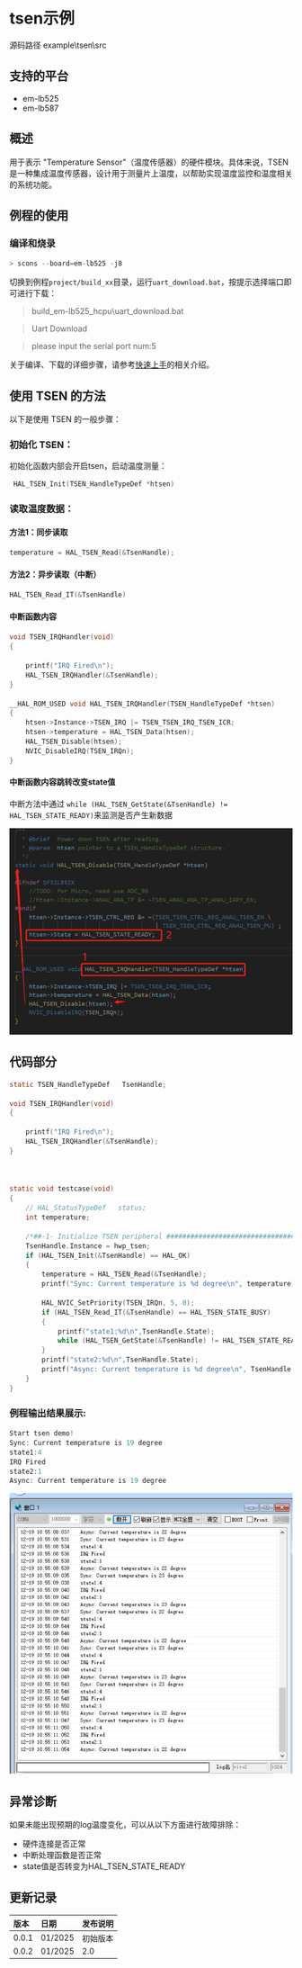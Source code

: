 # tsen示例
源码路径 example\tsen\src
## 支持的平台
* em-lb525
* em-lb587

## 概述
用于表示 "Temperature Sensor"（温度传感器）的硬件模块。具体来说，TSEN 是一种集成温度传感器，设计用于测量片上温度，以帮助实现温度监控和温度相关的系统功能。

## 例程的使用
### 编译和烧录
```c
> scons --board=em-lb525 -j8
```
切换到例程`project/build_xx`目录，运行`uart_download.bat`，按提示选择端口即可进行下载：

> build_em-lb525_hcpu\uart_download.bat

>Uart Download

>please input the serial port num:5

关于编译、下载的详细步骤，请参考[快速上手](/sdk/get-started-gcc)的相关介绍。
## 使用 TSEN 的方法
以下是使用 TSEN 的一般步骤：

### 初始化 TSEN：
初始化函数内部会开启tsen，启动温度测量：
```c
 HAL_TSEN_Init(TSEN_HandleTypeDef *htsen)
```
### 读取温度数据：
#### 方法1：同步读取
```c
temperature = HAL_TSEN_Read(&TsenHandle);
```

#### 方法2：异步读取（中断）
```c
HAL_TSEN_Read_IT(&TsenHandle)
```
#### 中断函数内容
```c
void TSEN_IRQHandler(void)
{

    printf("IRQ Fired\n");
    HAL_TSEN_IRQHandler(&TsenHandle);
}

__HAL_ROM_USED void HAL_TSEN_IRQHandler(TSEN_HandleTypeDef *htsen)
{
    htsen->Instance->TSEN_IRQ |= TSEN_TSEN_IRQ_TSEN_ICR;
    htsen->temperature = HAL_TSEN_Data(htsen);
    HAL_TSEN_Disable(htsen);
    NVIC_DisableIRQ(TSEN_IRQn);
}
```
#### 中断函数内容跳转改变state值
中断方法中通过 `while (HAL_TSEN_GetState(&TsenHandle) != HAL_TSEN_STATE_READY)`来监测是否产生新数据

![state_change](./assets/state_change.png)



## 代码部分
```c
static TSEN_HandleTypeDef   TsenHandle;

void TSEN_IRQHandler(void)
{

    printf("IRQ Fired\n");
    HAL_TSEN_IRQHandler(&TsenHandle);
}



static void testcase(void)
{
    // HAL_StatusTypeDef   status;
    int temperature;

    /*##-1- Initialize TSEN peripheral #######################################*/
    TsenHandle.Instance = hwp_tsen;
    if (HAL_TSEN_Init(&TsenHandle) == HAL_OK)
    {
        temperature = HAL_TSEN_Read(&TsenHandle);                                   /* Read synchronized*/
        printf("Sync: Current temperature is %d degree\n", temperature);

        HAL_NVIC_SetPriority(TSEN_IRQn, 5, 0);                                      /* Set interrupt priority*/
        if (HAL_TSEN_Read_IT(&TsenHandle) == HAL_TSEN_STATE_BUSY)                   /* Read Async, interrupt will be enabled*/
        {
            printf("state1:%d\n",TsenHandle.State);
            while (HAL_TSEN_GetState(&TsenHandle) != HAL_TSEN_STATE_READY);
        }
        printf("state2:%d\n",TsenHandle.State);    
        printf("Async: Current temperature is %d degree\n", TsenHandle.temperature);
    }
}
```
### 例程输出结果展示:
```c
Start tsen demo!
Sync: Current temperature is 19 degree
state1:4
IRQ Fired
state2:1
Async: Current temperature is 19 degree
```
![tsen_Serial_print](./assets/tsen_Serial_print.png)

## 异常诊断
如果未能出现预期的log温度变化，可以从以下方面进行故障排除：
* 硬件连接是否正常
* 中断处理函数是否正常
* state值是否转变为HAL_TSEN_STATE_READY

## 更新记录
|版本 |日期   |发布说明 |
|:---|:---|:---|
|0.0.1 |01/2025 |初始版本 |
|0.0.2 |01/2025 |2.0 |
```

